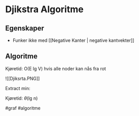 # Djikstra Algoritme

## Egenskaper
-	Funker ikke med [[Negative Kanter | negative kantvekter]]


## Algoritme
Kjøretid: O(E lg V) hvis alle noder kan nås fra rot

![[Djiksrta.PNG]]

Extract min:

Kjøretid: $\theta$(lg n)

#graf #algoritme